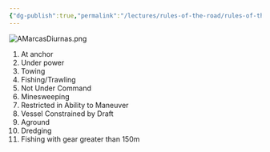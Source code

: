 ```yaml
---
{"dg-publish":true,"permalink":"/lectures/rules-of-the-road/rules-of-the-road-index/day-shapes/","created":"2025-05-30T15:51:16.100-04:00","updated":"2025-05-30T15:53:34.116-04:00"}
---
```


![AMarcasDiurnas.png](/img/user/attachments/AMarcasDiurnas.png)

1. At anchor 
2. Under power
3. Towing
4. Fishing/Trawling
5. Not Under Command
6. Minesweeping
7. Restricted in Ability to Maneuver
8. Vessel Constrained by Draft
9. Aground
10. Dredging
11. Fishing with gear greater than 150m